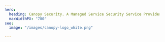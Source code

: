 ```yaml
---
hero:
  heading: Canopy Security. A Managed Service Security Service Provider.
  maxWidthPX: "700"
seo:
  image: "/images/canopy-logo_white.png"

---
```

